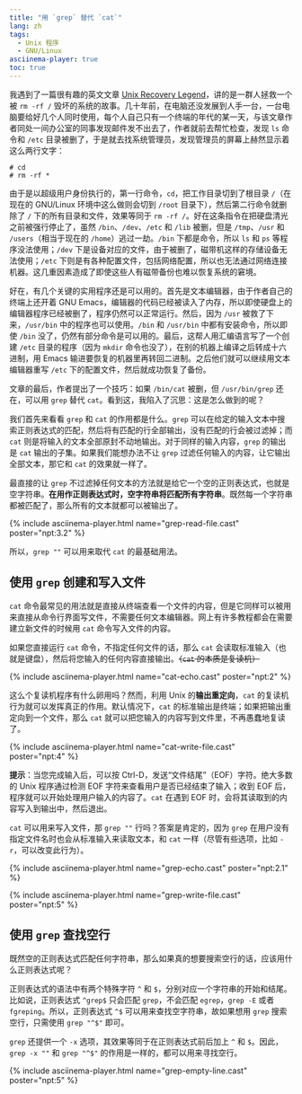 ```yaml
---
title: "用 `grep` 替代 `cat`"
lang: zh
tags:
  - Unix 程序
  - GNU/Linux
asciinema-player: true
toc: true
---
```


我遇到了一篇很有趣的英文文章 [Unix Recovery Legend](https://www.ee.ryerson.ca/~elf/hack/recovery.html)，讲的是一群人拯救一个被 `rm -rf /` 毁坏的系统的故事。几十年前，在电脑还没发展到人手一台，一台电脑要给好几个人同时使用，每个人自己只有一个终端的年代的某一天，与该文章作者同处一间办公室的同事发现邮件发不出去了，作者就前去帮忙检查，发现 `ls` 命令和 `/etc` 目录被删了，于是就去找系统管理员，发现管理员的屏幕上赫然显示着这么两行文字：

```console
# cd
# rm -rf *
```

由于是以超级用户身份执行的，第一行命令，`cd`，把工作目录切到了根目录 `/`（在现在的 GNU/Linux 环境中这么做则会切到 `/root` 目录下），然后第二行命令就删除了 `/` 下的所有目录和文件，效果等同于 `rm -rf /`。好在这条指令在把硬盘清光之前被强行停止了，虽然 `/bin`、`/dev`、`/etc` 和 `/lib` 被删，但是 `/tmp`、`/usr` 和 `/users`（相当于现在的 `/home`）逃过一劫。`/bin` 下都是命令，所以 `ls` 和 `ps` 等程序没法使用；`/dev` 下是设备对应的文件，由于被删了，磁带机这样的存储设备无法使用；`/etc` 下则是有各种配置文件，包括网络配置，所以也无法通过网络连接机器。这几重因素造成了即使这些人有磁带备份也难以恢复系统的窘境。

好在，有几个关键的实用程序还是可以用的。首先是文本编辑器，由于作者自己的终端上还开着 GNU Emacs，编辑器的代码已经被读入了内存，所以即使硬盘上的编辑器程序已经被删了，程序仍然可以正常运行。然后，因为 `/usr` 被救了下来，`/usr/bin` 中的程序也可以使用。`/bin` 和 `/usr/bin` 中都有安装命令，所以即使 `/bin` 没了，仍然有部分命令是可以用的。最后，这帮人用汇编语言写了一个创建 `/etc` 目录的程序（因为 `mkdir` 命令也没了），在别的机器上编译之后转成十六进制，用 Emacs 输进要恢复的机器里再转回二进制。之后他们就可以继续用文本编辑器重写 `/etc` 下的配置文件，然后就成功恢复了备份。

文章的最后，作者提出了一个技巧：如果 `/bin/cat` 被删，但 `/usr/bin/grep` 还在，可以用 `grep` 替代 `cat`。看到这，我陷入了沉思：这是怎么做到的呢？

我们首先来看看 `grep` 和 `cat` 的作用都是什么。`grep` 可以在给定的输入文本中搜索正则表达式的匹配，然后将有匹配的行全部输出，没有匹配的行会被过滤掉；而 `cat` 则是将输入的文本全部原封不动地输出。对于同样的输入内容，`grep` 的输出是 `cat` 输出的子集。如果我们能想办法不让 `grep` 过滤任何输入的内容，让它输出全部文本，那它和 `cat` 的效果就一样了。

最直接的让 `grep` 不过滤掉任何文本的方法就是给它一个空的正则表达式，也就是空字符串。**在用作正则表达式时，空字符串将匹配所有字符串**。既然每一个字符串都被匹配了，那么所有的文本就都可以被输出了。

{% include asciinema-player.html name="grep-read-file.cast" poster="npt:3.2" %}

所以，`grep ""` 可以用来取代 `cat` 的最基础用法。

## 使用 `grep` 创建和写入文件

`cat` 命令最常见的用法就是直接从终端查看一个文件的内容，但是它同样可以被用来直接从命令行界面写文件，不需要任何文本编辑器。网上有许多教程都会在需要建立新文件的时候用 `cat` 命令写入文件的内容。

如果您直接运行 `cat` 命令，不指定任何文件的话，那么 `cat` 会读取标准输入（也就是键盘），然后将您输入的任何内容直接输出。~~（`cat` 的本质是复读机）~~

{% include asciinema-player.html name="cat-echo.cast" poster="npt:2" %}

这么个复读机程序有什么卵用吗？然而，利用 Unix 的**输出重定向**，`cat` 的复读机行为就可以发挥真正的作用。默认情况下，`cat` 的标准输出是终端；如果把输出重定向到一个文件，那么 `cat` 就可以把您输入的内容写到文件里，不再愚蠢地复读了。

{% include asciinema-player.html name="cat-write-file.cast" poster="npt:4" %}

**提示**：当您完成输入后，可以按 Ctrl-D，发送“文件结尾”（EOF）字符。绝大多数的 Unix 程序通过检测 EOF 字符来查看用户是否已经结束了输入；收到 EOF 后，程序就可以开始处理用户输入的内容了。`cat` 在遇到 EOF 时，会将其读取到的内容写入到输出中，然后退出。

`cat` 可以用来写入文件，那 `grep ""` 行吗？答案是肯定的，因为 `grep` 在用户没有指定文件名时也会从标准输入来读取文本，和 `cat` 一样（尽管有些选项，比如 `-r`，可以改变此行为）。

{% include asciinema-player.html name="grep-echo.cast" poster="npt:2.1" %}

{% include asciinema-player.html name="grep-write-file.cast" poster="npt:5" %}

## 使用 `grep` 查找空行

既然空的正则表达式匹配任何字符串，那么如果真的想要搜索空行的话，应该用什么正则表达式呢？

正则表达式的语法中有两个特殊字符 `^` 和 `$`，分别对应一个字符串的开始和结尾。比如说，正则表达式 `^grep$` 只会匹配 `grep`，不会匹配 `egrep`，`grep -E` 或者 `fgreping`。所以，正则表达式 `^$` 可以用来查找空字符串，故如果想用 `grep` 搜索空行，只需使用 `grep "^$"` 即可。

`grep` 还提供一个 `-x` 选项，其效果等同于在正则表达式前后加上 `^` 和 `$`。因此，`grep -x ""` 和 `grep "^$"` 的作用是一样的，都可以用来寻找空行。

{% include asciinema-player.html name="grep-empty-line.cast" poster="npt:5" %}
